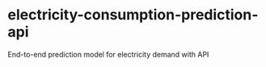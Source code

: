 # electricity-consumption-prediction-api
End-to-end prediction model for electricity demand with API
